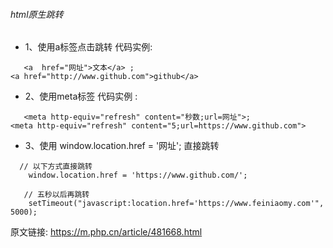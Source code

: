 ######  html原生跳转

- 1、使用a标签点击跳转 代码实例: 
```
   <a  href="网址">文本</a> ; 
<a href="http://www.github.com">github</a>
```
- 2、使用meta标签 代码实例 : 
```
   <meta http-equiv="refresh" content="秒数;url=网址">;
<meta http-equiv="refresh" content="5;url=https://www.github.com">
```

- 3、使用 window.location.href = '网址'; 直接跳转

```
  // 以下方式直接跳转  
    window.location.href = 'https://www.github.com/';
  
   // 五秒以后再跳转
    setTimeout("javascript:location.href='https://www.feiniaomy.com'", 5000);   
```


原文链接: https://m.php.cn/article/481668.html
